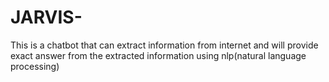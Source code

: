 # JARVIS-
This is a chatbot that can extract information from internet and will provide exact answer from the extracted information using nlp(natural language processing)
